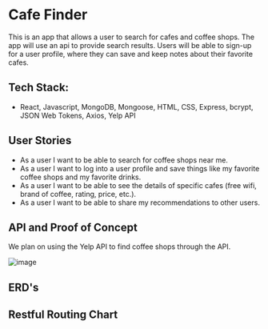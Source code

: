 # Cafe Finder

This is an app that allows a user to search for cafes and coffee shops. The app will use an api to provide search results. Users will be able to sign-up for a user profile, where they can save and keep notes about their favorite cafes.

## Tech Stack:

- React, Javascript, MongoDB, Mongoose, HTML, CSS, Express, bcrypt, JSON Web Tokens, Axios, Yelp API

## User Stories

- As a user I want to be able to search for coffee shops near me.
- As a user I want to log into a user profile and save things like my favorite coffee shops and my favorite drinks.
- As a user I want to be able to see the details of specific cafes (free wifi, brand of coffee, rating, price, etc.).
- As a user I want to be able to share my recommendations to other users.


## API and Proof of Concept
We plan on using the Yelp API to find coffee shops through the API.

![image](https://user-images.githubusercontent.com/110140349/194468211-7228cb3b-0833-4e93-8a6a-505319800a32.png)

## ERD's



## Restful Routing Chart
